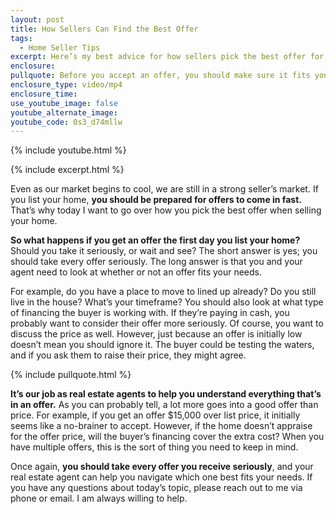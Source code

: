 ```yaml
---
layout: post
title: How Sellers Can Find the Best Offer
tags:
  - Home Seller Tips
excerpt: Here’s my best advice for how sellers pick the best offer for their home.
enclosure:
pullquote: Before you accept an offer, you should make sure it fits your needs.
enclosure_type: video/mp4
enclosure_time:
use_youtube_image: false
youtube_alternate_image:
youtube_code: 0s3_d74mllw
---
```

{% include youtube.html %}

{% include excerpt.html %}

Even as our market begins to cool, we are still in a strong seller’s market. If you list your home, **you should be prepared for offers to come in fast.** That’s why today I want to go over how you pick the best offer when selling your home.&nbsp;

**So what happens if you get an offer the first day you list your home?** Should you take it seriously, or wait and see? The short answer is yes; you should take every offer seriously. The long answer is that you and your agent need to look at whether or not an offer fits your needs.&nbsp;

For example, do you have a place to move to lined up already? Do you still live in the house? What’s your timeframe? You should also look at what type of financing the buyer is working with. If they’re paying in cash, you probably want to consider their offer more seriously. Of course, you want to discuss the price as well. However, just because an offer is initially low doesn’t mean you should ignore it. The buyer could be testing the waters, and if you ask them to raise their price, they might agree.

{% include pullquote.html %}

**It’s our job as real estate agents to help you understand everything that’s in an offer.** As you can probably tell, a lot more goes into a good offer than price. For example, if you get an offer $15,000 over list price, it initially seems like a no-brainer to accept. However, if the home doesn’t appraise for the offer price, will the buyer’s financing cover the extra cost? When you have multiple offers, this is the sort of thing you need to keep in mind.&nbsp;

Once again, **you should take every offer you receive seriously**, and your real estate agent can help you navigate which one best fits your needs. If you have any questions about today’s topic, please reach out to me via phone or email. I am always willing to help.
